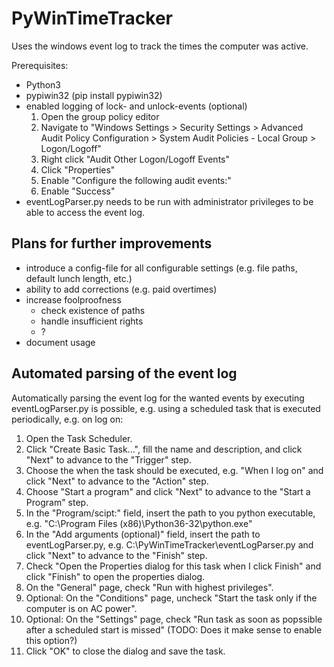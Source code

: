 # PyWinTimeTracker
Uses the windows event log to track the times the computer was active.

Prerequisites:

* Python3
* pypiwin32 (pip install pypiwin32)
* enabled logging of lock- and unlock-events (optional)
    1. Open the group policy editor
    2. Navigate to "Windows Settings > Security Settings > Advanced Audit Policy Configuration > System Audit Policies - Local Group > Logon/Logoff"
    3. Right click "Audit Other Logon/Logoff Events"
    4. Click "Properties"
    5. Enable "Configure the following audit events:"
    6. Enable "Success"
* eventLogParser.py needs to be run with administrator privileges to be able to access the event log.

## Plans for further improvements

* introduce a config-file for all configurable settings (e.g. file paths, default lunch length, etc.)
* ability to add corrections (e.g. paid overtimes)
* increase foolproofness
  * check existence of paths
  * handle insufficient rights
  * ?
* document usage

## Automated parsing of the event log

Automatically parsing the event log for the wanted events by executing eventLogParser.py is possible, e.g. using a scheduled task that is executed periodically, e.g. on log on:

1. Open the Task Scheduler.
2. Click "Create Basic Task...", fill the name and description, and click "Next" to advance to the "Trigger" step.
3. Choose the when the task should be executed, e.g. "When I log on" and click "Next" to advance to the "Action" step.
4. Choose "Start a program" and click "Next" to advance to the "Start a Program" step.
5. In the "Program/scipt:" field, insert the path to you python executable, e.g. "C:\Program Files (x86)\Python36-32\python.exe"
6. In the "Add arguments (optional)" field, insert the path to eventLogParser.py, e.g. C:\PyWinTimeTracker\eventLogParser.py and click "Next" to advance to the "Finish" step.
7. Check "Open the Properties dialog for this task when I click Finish" and click "Finish" to open the properties dialog.
8. On the "General" page, check "Run with highest privileges".
9. Optional: On the "Conditions" page, uncheck "Start the task only if the computer is on AC power".
10. Optional: On the "Settings" page, check "Run task as soon as popssible after a scheduled start is missed" (TODO: Does it make sense to enable this option?)
11. Click "OK" to close the dialog and save the task.
